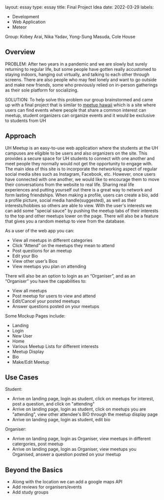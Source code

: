 
layout: essay 
type: essay
title: Final Project Idea
date: 2022-03-29
labels:
  - Development
  - Web Application
  - Meteor

Group: Kobey Arai, Nika Yadav, Yong-Sung Masuda, Cole House

<h2> Overview </h2>

  PROBLEM: After two years in a pandemic and we are slowly but surely returning to regular life, but some people have gotten really accustomed to staying indoors, hanging out virtually, and talking to each other through screens. There are also people who may feel lonely and want to go outside and make new friends, some who previously relied on in-person gatherings as their sole platform for socializing.
  
  SOLUTION: To help solve this problem our group brainstormed and came up with a final project that is similar to [meetup hawaii]("https://www.meetup.com/find/?source=EVENTS&categoryId=535&location=us--hawaii") which is a site where users can find events where people that share a common interest can meetup, student organizers can organize events and it would be exclusive to students from UH
  
<h2> Approach </h2>

  UH Meetup is an easy-to-use web application where the students at the UH campuses are eligible to be users and also organizers on the site. This provides a secure space for UH students to connect with one another and meet people they normally would not get the opportunity to engage with. The main idea of this site is to incorporate the networking aspect of regular social media sites such as Instagram, Facebook, etc. However, once users have connected with one another, we would like to encourage them to move their conversations from the website to real life. Sharing real life experiences and putting yourself out there is a great way to network and form lasting friendships. When making a profile, users can create a bio, add a profile picture, social media handle(suggested), as well as their interests/hobbies so others are able to view. With the user's interests we can add some "special sauce" by pushing the meetup tabs of their interests to the top and other meetups lower on the page. There will also be a feature that gives you a random meetup to view from the database. 
  
As a user of the web app you can:
- View all meetups in different categories
- Click “Attend” on the meetups they mean to attend
- Post questions for an meetup
- Edit your Bio
- View other user’s Bios
- View meetups you plan on attending

There will also be an option to login as an “Organiser”, and as an “Organiser” you have the capabilities to:
- View all meetups
- Post meetup for users to view and attend
- Edit/Cancel your posted meetups 
- Answer questions posted on your meetups

Some Mockup Pages include:
- Landing
- Login
- New User 
- Home 
- Various Meetup Lists for different interests
- Meetup Display 
- Bio 
- Make/Edit Meetup 


<h2> Use Cases </h2>

Student:
- Arrive on landing page, login as student, click on meetups for interest, post a question, and click on "attending"
- Arrive on landing page, login as student, click on meetups you are "attending", view other attendee's BIO through the meetup display page
- Arrive on landing page, login as student, edit bio


Organiser:
- Arrive on landing page, login as Organiser, view meetups in different catergories, post meetup
- Arrive on landing page, login as Organiser, view meetups you Organised, answer a question posted on your meetup

## Beyond the Basics

- Along with the location we can add a google maps API
- Add reviews for organisers/events
- Add study groups  

